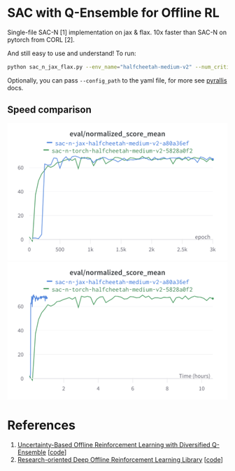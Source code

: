 # SAC with Q-Ensemble for Offline RL

Single-file SAC-N [1] implementation on jax & flax. 10x faster than SAC-N on pytorch from CORL [2]. 

And still easy to use and understand! To run:

```bash
python sac_n_jax_flax.py --env_name="halfcheetah-medium-v2" --num_critics=10 --batch_size=256
```
Optionally, you can pass `--config_path` to the yaml file, for more see [pyrallis](https://github.com/eladrich/pyrallis) docs.

## Speed comparison

![return_epochs](images/score_epochs.png)
![return_time](images/score_wall_time.png)



# References

1. [Uncertainty-Based Offline Reinforcement Learning with Diversified Q-Ensemble](https://arxiv.org/abs/2110.01548) [[code](https://github.com/snu-mllab/EDAC)]
2. [Research-oriented Deep Offline Reinforcement Learning Library](https://arxiv.org/abs/2210.07105) [[code](https://github.com/tinkoff-ai/CORL)]
